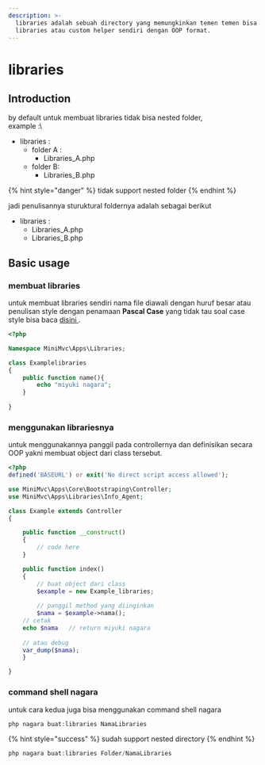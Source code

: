 ```yaml
---
description: >-
  libraries adalah sebuah directory yang memungkinkan temen temen bisa membuat
  libraries atau custom helper sendiri dengan OOP format.
---
```


# libraries

## Introduction

by default untuk membuat libraries tidak bisa nested folder, \
example :\


* &#x20;libraries :
  * folder A :
    * Libraries\_A.php
  * &#x20;folder B:
    * Libraries\_B.php

{% hint style="danger" %}
tidak support nested folder
{% endhint %}

jadi penulisannya sturuktural foldernya adalah sebagai berikut

* &#x20;libraries :
  * Libraries\_A.php
  * Libraries\_B.php



## Basic usage

### membuat libraries

untuk membuat libraries sendiri nama file diawali dengan huruf besar atau penulisan style dengan penamaan **Pascal Case** yang tidak tau soal case style bisa baca [disini ](https://betterprogramming.pub/string-case-styles-camel-pascal-snake-and-kebab-case-981407998841).

```php
<?php

Namespace MiniMvc\Apps\Libraries;

class Examplelibraries 
{
    public function name(){
        echo "miyuki nagara";
    }
    
}
```

### menggunakan librariesnya

untuk menggunakannya panggil pada controllernya dan definisikan secara OOP yakni membuat object dari class tersebut.

```php
<?php
defined('BASEURL') or exit('No direct script access allowed');

use MiniMvc\Apps\Core\Bootstraping\Controller;
use MiniMvc\Apps\Libraries\Info_Agent;

class Example extends Controller
{

	public function __construct()
	{
		// code here
	}

	public function index()
	{
		// buat object dari class
		$example = new Example_libraries;
		
		// panggil method yang diinginkan
	 	$nama = $example->nama(); 
  	// cetak
    echo $nama   // return miyuki nagara
    
    // atau debug
    var_dump($nama);
	}

}
```

### command shell nagara

untuk cara kedua juga bisa menggunakan command shell nagara

```php
php nagara buat:libraries NamaLibraries
```

{% hint style="success" %}
sudah support nested directory
{% endhint %}

```php
php nagara buat:libraries Folder/NamaLibraries
```







